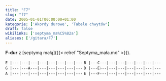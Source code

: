 ```yaml
---
title: "F7"
slug: "f7"
date: 2005-01-01T00:00:00+01:00
kategorie: ['Akordy durowe', 'Tabele chwytów']
draft: false
wikilinks: ['septyma_ma%C5%82a']
aliases: ['/gitara/F7']
---
```

**F-dur** z [septymą małą]({{< relref "Septyma_mała.md" >}}).

`E |---|---|---|---|---|---|---|---`
`B |---C---|---|---|---|---|---|---`
`G |---|---A---|---|---|---|---|---`
`D |---E♭--|---|---|---|---|---|---`
`A |---|---|---|---|---|---|---|---`
`E |---F---|---|---|---|---|---|---`


